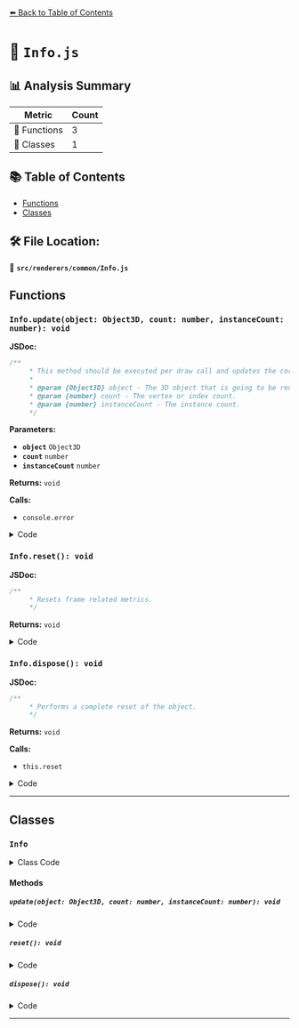 [⬅️ Back to Table of Contents](../../../index.md)

# 📄 `Info.js`

## 📊 Analysis Summary

| Metric | Count |
|--------|-------|
| 🔧 Functions | 3 |
| 🧱 Classes | 1 |

## 📚 Table of Contents

- [Functions](#functions)
- [Classes](#classes)

## 🛠️ File Location:
📂 **`src/renderers/common/Info.js`**

## Functions

### `Info.update(object: Object3D, count: number, instanceCount: number): void`

**JSDoc:**
```typescript
/**
	 * This method should be executed per draw call and updates the corresponding metrics.
	 *
	 * @param {Object3D} object - The 3D object that is going to be rendered.
	 * @param {number} count - The vertex or index count.
	 * @param {number} instanceCount - The instance count.
	 */
```

**Parameters:**

- **`object`** `Object3D`
- **`count`** `number`
- **`instanceCount`** `number`

**Returns:** `void`

**Calls:**

- `console.error`

<details><summary>Code</summary>

```typescript
update( object, count, instanceCount ) {

		this.render.drawCalls ++;

		if ( object.isMesh || object.isSprite ) {

			this.render.triangles += instanceCount * ( count / 3 );

		} else if ( object.isPoints ) {

			this.render.points += instanceCount * count;

		} else if ( object.isLineSegments ) {

			this.render.lines += instanceCount * ( count / 2 );

		} else if ( object.isLine ) {

			this.render.lines += instanceCount * ( count - 1 );

		} else {

			console.error( 'THREE.WebGPUInfo: Unknown object type.' );

		}

	}
```
</details>

### `Info.reset(): void`

**JSDoc:**
```typescript
/**
	 * Resets frame related metrics.
	 */
```

**Returns:** `void`

<details><summary>Code</summary>

```typescript
reset() {

		this.render.drawCalls = 0;
		this.render.frameCalls = 0;
		this.compute.frameCalls = 0;

		this.render.triangles = 0;
		this.render.points = 0;
		this.render.lines = 0;


	}
```
</details>

### `Info.dispose(): void`

**JSDoc:**
```typescript
/**
	 * Performs a complete reset of the object.
	 */
```

**Returns:** `void`

**Calls:**

- `this.reset`

<details><summary>Code</summary>

```typescript
dispose() {

		this.reset();

		this.calls = 0;

		this.render.calls = 0;
		this.compute.calls = 0;

		this.render.timestamp = 0;
		this.compute.timestamp = 0;
		this.memory.geometries = 0;
		this.memory.textures = 0;

	}
```
</details>


---

## Classes

### `Info`

<details><summary>Class Code</summary>

```ts
class Info {

	/**
	 * Constructs a new info component.
	 */
	constructor() {

		/**
		 * Whether frame related metrics should automatically
		 * be resetted or not. This property should be set to `false`
		 * by apps which manage their own animation loop. They must
		 * then call `renderer.info.reset()` once per frame manually.
		 *
		 * @type {boolean}
		 * @default true
		 */
		this.autoReset = true;

		/**
		 * The current frame ID. This ID is managed
		 * by `NodeFrame`.
		 *
		 * @type {number}
		 * @readonly
		 * @default 0
		 */
		this.frame = 0;

		/**
		 * The number of render calls since the
		 * app has been started.
		 *
		 * @type {number}
		 * @readonly
		 * @default 0
		 */
		this.calls = 0;

		/**
		 * Render related metrics.
		 *
		 * @type {Object}
		 * @readonly
		 * @property {number} calls - The number of render calls since the app has been started.
		 * @property {number} frameCalls - The number of render calls of the current frame.
		 * @property {number} drawCalls - The number of draw calls of the current frame.
		 * @property {number} triangles - The number of rendered triangle primitives of the current frame.
		 * @property {number} points - The number of rendered point primitives of the current frame.
		 * @property {number} lines - The number of rendered line primitives of the current frame.
		 * @property {number} timestamp - The timestamp of the frame when using `renderer.renderAsync()`.
		 */
		this.render = {
			calls: 0,
			frameCalls: 0,
			drawCalls: 0,
			triangles: 0,
			points: 0,
			lines: 0,
			timestamp: 0,
		};

		/**
		 * Compute related metrics.
		 *
		 * @type {Object}
		 * @readonly
		 * @property {number} calls - The number of compute calls since the app has been started.
		 * @property {number} frameCalls - The number of compute calls of the current frame.
		 * @property {number} timestamp - The timestamp of the frame when using `renderer.computeAsync()`.
		 */
		this.compute = {
			calls: 0,
			frameCalls: 0,
			timestamp: 0
		};

		/**
		 * Memory related metrics.
		 *
		 * @type {Object}
		 * @readonly
		 * @property {number} geometries - The number of active geometries.
		 * @property {number} frameCalls - The number of active textures.
		 */
		this.memory = {
			geometries: 0,
			textures: 0
		};

	}

	/**
	 * This method should be executed per draw call and updates the corresponding metrics.
	 *
	 * @param {Object3D} object - The 3D object that is going to be rendered.
	 * @param {number} count - The vertex or index count.
	 * @param {number} instanceCount - The instance count.
	 */
	update( object, count, instanceCount ) {

		this.render.drawCalls ++;

		if ( object.isMesh || object.isSprite ) {

			this.render.triangles += instanceCount * ( count / 3 );

		} else if ( object.isPoints ) {

			this.render.points += instanceCount * count;

		} else if ( object.isLineSegments ) {

			this.render.lines += instanceCount * ( count / 2 );

		} else if ( object.isLine ) {

			this.render.lines += instanceCount * ( count - 1 );

		} else {

			console.error( 'THREE.WebGPUInfo: Unknown object type.' );

		}

	}

	/**
	 * Resets frame related metrics.
	 */
	reset() {

		this.render.drawCalls = 0;
		this.render.frameCalls = 0;
		this.compute.frameCalls = 0;

		this.render.triangles = 0;
		this.render.points = 0;
		this.render.lines = 0;


	}

	/**
	 * Performs a complete reset of the object.
	 */
	dispose() {

		this.reset();

		this.calls = 0;

		this.render.calls = 0;
		this.compute.calls = 0;

		this.render.timestamp = 0;
		this.compute.timestamp = 0;
		this.memory.geometries = 0;
		this.memory.textures = 0;

	}

}
```
</details>

#### Methods

##### `update(object: Object3D, count: number, instanceCount: number): void`

<details><summary>Code</summary>

```ts
update( object, count, instanceCount ) {

		this.render.drawCalls ++;

		if ( object.isMesh || object.isSprite ) {

			this.render.triangles += instanceCount * ( count / 3 );

		} else if ( object.isPoints ) {

			this.render.points += instanceCount * count;

		} else if ( object.isLineSegments ) {

			this.render.lines += instanceCount * ( count / 2 );

		} else if ( object.isLine ) {

			this.render.lines += instanceCount * ( count - 1 );

		} else {

			console.error( 'THREE.WebGPUInfo: Unknown object type.' );

		}

	}
```
</details>

##### `reset(): void`

<details><summary>Code</summary>

```ts
reset() {

		this.render.drawCalls = 0;
		this.render.frameCalls = 0;
		this.compute.frameCalls = 0;

		this.render.triangles = 0;
		this.render.points = 0;
		this.render.lines = 0;


	}
```
</details>

##### `dispose(): void`

<details><summary>Code</summary>

```ts
dispose() {

		this.reset();

		this.calls = 0;

		this.render.calls = 0;
		this.compute.calls = 0;

		this.render.timestamp = 0;
		this.compute.timestamp = 0;
		this.memory.geometries = 0;
		this.memory.textures = 0;

	}
```
</details>


---